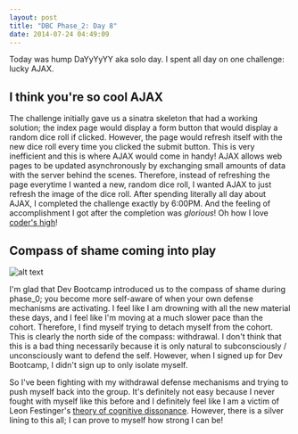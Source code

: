 ```yaml
---
layout: post
title: "DBC Phase_2: Day 8"
date: 2014-07-24 04:49:09
---
```


Today was hump DaYyYyYY aka solo day. I spent all day on one challenge: lucky AJAX.

## I think you're so cool AJAX

The challenge initially gave us a sinatra skeleton that had a working solution; the index page would display a form button that would display a random dice roll if clicked. However, the page would refresh itself with the new dice roll every time you clicked the submit button. This is very inefficient and this is where AJAX would come in handy! AJAX allows web pages to be updated asynchronously by exchanging small amounts of data with the server behind the scenes. Therefore, instead of refreshing the page everytime I wanted a new, random dice roll, I wanted AJAX to just refresh the image of the dice roll. After spending literally all day about AJAX, I completed the challenge exactly by 6:00PM. And the feeling of accomplishment I got after the completion was *glorious*! Oh how I love [coder's high](http://www.slate.com/articles/technology/technology/2014/06/coder_s_high_the_intense_feeling_of_absorption_exclusive_to_programmers.html)!

## Compass of shame coming into play

![alt text](/assets/img/compass.jpg "The compass of shame")

I'm glad that Dev Bootcamp introduced us to the compass of shame during phase_0; you become more self-aware of when your own defense mechanisms are activating. I feel like I am drowning with all the new material these days, and I feel like I'm moving at a much slower pace than the cohort. Therefore, I find myself trying to detach myself from the cohort. This is clearly the north side of the compass: withdrawal. I don't think that this is a bad thing necessarily because it is only natural to subconsciously / unconsciously want to defend the self. However, when I signed up for Dev Bootcamp, I didn't sign up to only isolate myself.

So I've been fighting with my withdrawal defense mechanisms and trying to push myself back into the group. It's definitely not easy because I never fought with myself like this before and I definitely feel like I am a victim of Leon Festinger's [theory of cognitive dissonance](http://en.wikipedia.org/wiki/Cognitive_dissonance). However, there is a silver lining to this all; I can prove to myself how strong I can be!